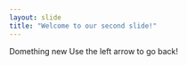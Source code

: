 ```yaml
---
layout: slide
title: "Welcome to our second slide!"
---
```

Domething new
Use the left arrow to go back!

